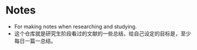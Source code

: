 # Notes
- For making notes when researching and studying.
- 这个仓库就是研究生阶段看过的文献的一些总结，给自己设定的目标是，至少每日一篇一总结。